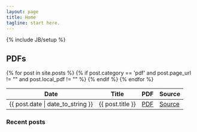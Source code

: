 ```yaml
---
layout: page
title: Home
tagline: start here.
---
```

{% include JB/setup %}

## PDFs

<table class="pdfs table table-striped table-bordered">
	<thead>
		<tr><th>Date</th><th>Title</th><th>PDF</th><th>Source</th></tr>
	</thead>
	<tbody>
  {% for post in site.posts %}
    {% if post.category == 'pdf' and post.page_url != "" and post.local_pdf != "" %} 
    <tr><td>{{ post.date | date_to_string }}</td><td>{{ post.title }}</td><td><a href="{{ post.local_pdf | replace: '../hrwgc-pdf/data/', 'data-src/pdf/' }}">PDF</a></td><td><a href="{{ post.page_url }}">Source</a></td></tr>
    {% endif %}
  {% endfor %}
</tbody>
</table>

### Recent posts

<!-- <ul class="posts">
  {% for post in site.posts %}
    <li><span>{{ post.date | date_to_string }}</span> &raquo; <a href="{{ BASE_PATH }}{{ post.url }}">{{ post.title }}</a></li>
  {% endfor %}
</ul> -->

